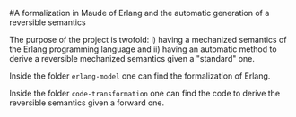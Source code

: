 #A formalization in Maude of Erlang and the automatic generation of a reversible semantics

The purpose of the project is twofold: i) having a mechanized semantics of the Erlang programming language and ii) having an automatic method to derive a reversible mechanized semantics given a "standard" one.

Inside the folder `erlang-model` one can find the formalization of Erlang. 

Inside the folder `code-transformation` one can find the code to derive the reversible semantics given a forward one.
